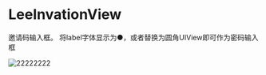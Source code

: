 # LeeInvationView


邀请码输入框。 将label字体显示为●，或者替换为圆角UIView即可作为密码输入框 




![22222222](https://cloud.githubusercontent.com/assets/9959986/7901588/4498746c-07c2-11e5-8b2a-29ce5baad558.gif)

